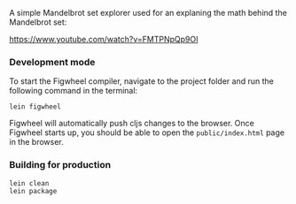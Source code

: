 A simple Mandelbrot set explorer used for an explaning the math behind the Mandelbrot set:

https://www.youtube.com/watch?v=FMTPNpQp9OI

### Development mode

To start the Figwheel compiler, navigate to the project folder and run the following command in the terminal:

```
lein figwheel
```

Figwheel will automatically push cljs changes to the browser.
Once Figwheel starts up, you should be able to open the `public/index.html` page in the browser.


### Building for production

```
lein clean
lein package
```
